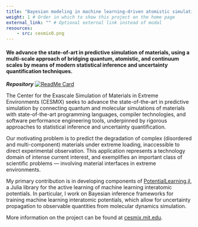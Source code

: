 ```yaml
---
title: "Bayesian modeling in machine learning-driven atomistic simulation" # Title of your project
weight: 1 # Order in which to show this project on the home page
external_link: "" # Optional external link instead of modal
resources:
    - src: cesmix0.png
---
```



#### We advance the state-of-art in predictive simulation of materials, using a multi-scale approach of bridging quantum, atomistic, and continuum scales by means of modern statistical inference and uncertainty quantification techniques.  

***Repository*** 
[![ReadMe Card](https://github-readme-stats.vercel.app/api/pin/?username=cesmix-mit&repo=PotentialLearning.jl)](https://github.com/cesmix-mit/PotentialLearning.jl)

The Center for the Exascale Simulation of Materials in Extreme Environments (CESMIX) seeks to advance the state-of-the-art in predictive simulation by connecting quantum and molecular simulations of materials with state-of-the-art programming languages, compiler technologies, and software performance engineering tools, underpinned by rigorous approaches to statistical inference and uncertainty quantification.

Our motivating problem is to predict the degradation of complex (disordered and multi-component) materials under extreme loading, inaccessible to direct experimental observation. This application represents a technology domain of intense current interest, and exemplifies an important class of scientific problems — involving material interfaces in extreme environments.

My primary contribution is in developing components of [PotentialLearning.jl](https://github.com/cesmix-mit/PotentialLearning.jl), a Julia library for the active learning of machine learning interatomic potentials. In particular, I work on Bayesian inference frameworks for training machine learning interatomic potentials, which allow for uncertainty propagation to observable quantities from molecular dynamics simulation. 

More information on the project can be found at [cesmix.mit.edu](https://cesmix.mit.edu/).